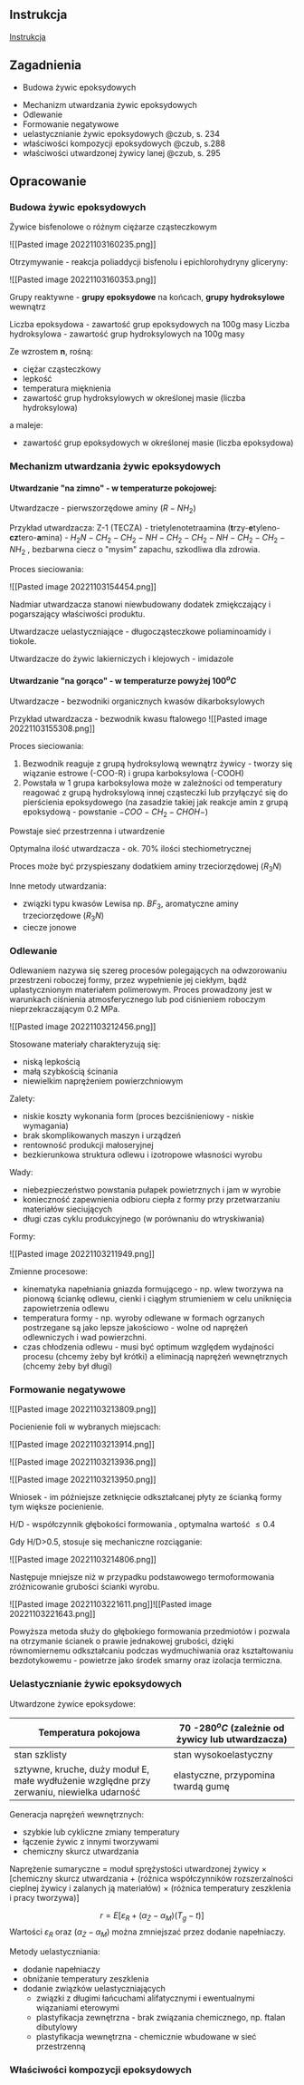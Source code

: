 ## Instrukcja

[Instrukcja](https://drive.google.com/file/d/19Gej9uxRmTdozi0fHriZ8mSSDPk6izTY/view?usp=sharing)

## Zagadnienia

- Budowa żywic epoksydowych
* Mechanizm utwardzania żywic epoksydowych
* Odlewanie
* Formowanie negatywowe
* uelastycznianie żywic epoksydowych @czub, s. 234 
* właściwości kompozycji epoksydowych @czub, s.288
* właściwości utwardzonej żywicy lanej @czub, s. 295

## Opracowanie
### Budowa żywic epoksydowych
Żywice bisfenolowe o różnym ciężarze cząsteczkowym

![[Pasted image 20221103160235.png]]

Otrzymywanie - reakcja poliaddycji bisfenolu i epichlorohydryny gliceryny:

![[Pasted image 20221103160353.png]]

Grupy reaktywne - **grupy epoksydowe** na końcach, **grupy hydroksylowe** wewnątrz 

Liczba epoksydowa - zawartość grup epoksydowych na 100g masy
Liczba hydroksylowa - zawartość grup hydroksylowych na 100g masy

Ze wzrostem **n**, rośną:

- ciężar cząsteczkowy
- lepkość
- temperatura mięknienia
- zawartość grup hydroksylowych w określonej masie (liczba hydroksylowa)

a maleje:

- zawartość grup epoksydowych w określonej masie (liczba epoksydowa)


### Mechanizm utwardzania żywic epoksydowych
#### Utwardzanie "na zimno" - w temperaturze pokojowej:

Utwardzacze - pierwszorzędowe aminy ($R-NH_2$)

Przykład utwardzacza: Z-1 (TECZA) - trietylenotetraamina (**t**rzy-**e**tyleno-**cz**tero-**a**mina) - $H_2N-CH_2-CH_2-NH-CH_2-CH_2-NH-CH_2-CH_2-NH_2$ , bezbarwna ciecz o "mysim" zapachu, szkodliwa dla zdrowia.

Proces sieciowania:

![[Pasted image 20221103154454.png]]

Nadmiar utwardzacza stanowi niewbudowany dodatek zmiękczający i pogarszający właściwości produktu. 

Utwardzacze uelastyczniające - długocząsteczkowe poliaminoamidy i tiokole.

Utwardzacze do żywic lakierniczych i klejowych - imidazole

#### Utwardzanie "na gorąco" - w temperaturze powyżej 100$^oC$

Utwardzacze - bezwodniki organicznych kwasów dikarboksylowych 

Przykład utwardzacza - bezwodnik kwasu ftalowego
![[Pasted image 20221103155308.png]]

Proces sieciowania:

1. Bezwodnik reaguje z grupą hydroksylową wewnątrz żywicy - tworzy się wiązanie estrowe (-COO-R) i grupa karboksylowa (-COOH)
2. Powstała w 1 grupa karboksylowa może w zależności od temperatury reagować z grupą hydroksylową innej cząsteczki lub przyłączyć się do pierścienia epoksydowego (na zasadzie takiej jak reakcje amin z grupą epoksydową - powstanie $-COO-CH_2-CHOH-$) 

Powstaje sieć przestrzenna i utwardzenie

Optymalna ilość utwardzacza - ok. 70% ilości stechiometrycznej

Proces może być przyspieszany dodatkiem aminy trzeciorzędowej ($R_3N$)

Inne metody utwardzania:

- związki typu kwasów Lewisa np. $BF_3$, aromatyczne aminy trzeciorzędowe ($R_3N$)
- ciecze jonowe

### Odlewanie

Odlewaniem nazywa się szereg procesów polegających na odwzorowaniu przestrzeni roboczej formy, przez wypełnienie jej ciekłym, bądź uplastycznionym materiałem polimerowym. Proces prowadzony jest w warunkach ciśnienia atmosferycznego lub pod ciśnieniem roboczym nieprzekraczającym 0.2 MPa.

![[Pasted image 20221103212456.png]]

Stosowane materiały charakteryzują się:

- niską lepkością 
- małą szybkością ścinania
- niewielkim naprężeniem powierzchniowym

Zalety:

- niskie koszty wykonania form (proces bezciśnieniowy - niskie wymagania)
- brak skomplikowanych maszyn i urządzeń
- rentowność produkcji małoseryjnej 
- bezkierunkowa struktura odlewu i izotropowe własności wyrobu

Wady:

- niebezpieczeństwo powstania pułapek powietrznych i jam w wyrobie
- konieczność zapewnienia odbioru ciepła z formy przy przetwarzaniu materiałów sieciujących 
- długi czas cyklu produkcyjnego (w porównaniu do wtryskiwania)

Formy:

![[Pasted image 20221103211949.png]]

Zmienne procesowe:

- kinematyka napełniania gniazda formującego - np. wlew tworzywa na pionową ściankę odlewu, cienki i ciągłym strumieniem w celu uniknięcia zapowietrzenia odlewu
- temperatura formy - np. wyroby odlewane w formach ogrzanych postrzegane są jako lepsze jakościowo - wolne od naprężeń odlewniczych i wad powierzchni. 
- czas chłodzenia odlewu - musi być optimum względem wydajności procesu (chcemy żeby był krótki) a eliminacją naprężeń wewnętrznych (chcemy żeby był długi) 

### Formowanie negatywowe

![[Pasted image 20221103213809.png]]

Pocienienie foli w wybranych miejscach:

![[Pasted image 20221103213914.png]]

![[Pasted image 20221103213936.png]]

![[Pasted image 20221103213950.png]]

Wniosek - im późniejsze zetknięcie odkształcanej płyty ze ścianką formy tym większe pocienienie.

H/D - współczynnik głębokości formowania , optymalna wartość $\leq 0.4$

Gdy H/D>0.5, stosuje się mechaniczne rozciąganie:

![[Pasted image 20221103214806.png]]

Następuje mniejsze niż w przypadku podstawowego termoformowania zróżnicowanie grubości ścianki wyrobu.

![[Pasted image 20221103221611.png]]![[Pasted image 20221103221643.png]]

Powyższa metoda służy do głębokiego formowania przedmiotów i pozwala na otrzymanie ścianek o prawie jednakowej grubości, dzięki równomiernemu odkształcaniu podczas wydmuchiwania oraz kształtowaniu bezdotykowemu - powietrze jako środek smarny oraz izolacja termiczna. 

### Uelastycznianie żywic epoksydowych

Utwardzone żywice epoksydowe:

|Temperatura pokojowa| 70 -280$^oC$ (zależnie od żywicy lub utwardzacza)|
|-|-|
|stan szklisty| stan wysokoelastyczny|
|sztywne, kruche, duży moduł E, małe wydłużenie względne przy zerwaniu, niewielka udarność| elastyczne, przypomina twardą gumę|

Generacja naprężeń wewnętrznych:

- szybkie lub cykliczne zmiany temperatury
- łączenie żywic z innymi tworzywami
- chemiczny skurcz utwardzania

Naprężenie sumaryczne = moduł sprężystości utwardzonej żywicy $\times$ \[chemiczny skurcz utwardzania + (różnica współczynników rozszerzalności cieplnej żywicy i zalanych ją materiałów) $\times$ (różnica temperatury zeszklenia i pracy tworzywa)]

$$r=E[\varepsilon_R + (\alpha_Ż - \alpha_M )(T_g-t)]$$
Wartości $\varepsilon_R$ oraz $(\alpha_Ż - \alpha_M )$ można zmniejszać przez dodanie napełniaczy.

Metody uelastyczniania:

- dodanie napełniaczy
- obniżanie temperatury zeszklenia
- dodanie związków uelastyczniających
	- związki z długimi łańcuchami alifatycznymi i ewentualnymi wiązaniami eterowymi
	- plastyfikacja zewnętrzna - brak związania chemicznego, np. ftalan dibutylowy
	- plastyfikacja wewnętrzna - chemicznie wbudowane w sieć przestrzenną

### Właściwości kompozycji epoksydowych

